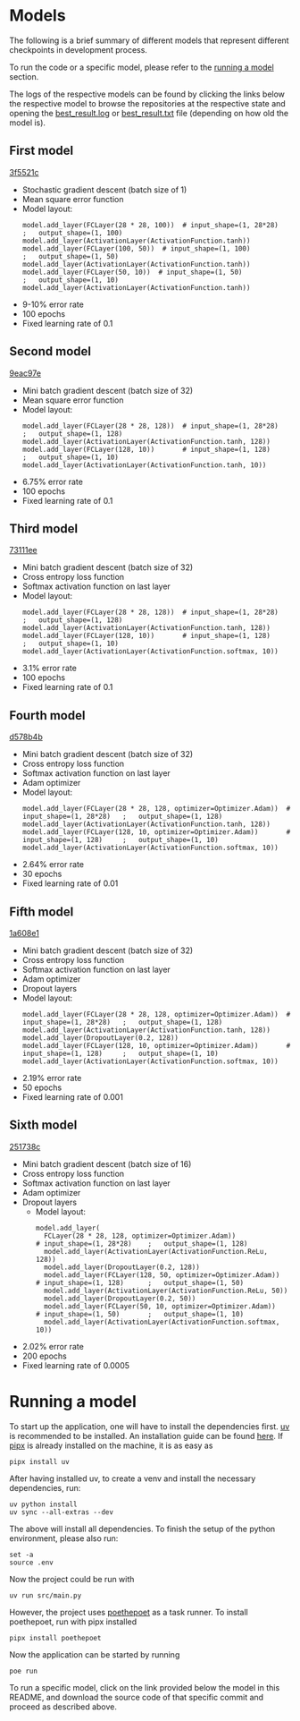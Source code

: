 
# Models
The following is a brief summary of different models that represent different checkpoints in development process.

To run the code or a specific model, please refer to the [running a model](#running-a-model) section.

The logs of the respective models can be found by clicking the links below the respective model to browse the repositories at the respective state and opening the [best_result.log](best_result.log) or [best_result.txt](best_result.log) file (depending on how old the model is).

## First model
[3f5521c](https://github.com/RaoulLuque/image-recognition-neural-network/tree/3f5521c3a99c06911f46d639afd329db93781204)
- Stochastic gradient descent (batch size of 1)
- Mean square error function
- Model layout:
  ```
  model.add_layer(FCLayer(28 * 28, 100))  # input_shape=(1, 28*28)   ;   output_shape=(1, 100)
  model.add_layer(ActivationLayer(ActivationFunction.tanh))
  model.add_layer(FCLayer(100, 50))  # input_shape=(1, 100)          ;   output_shape=(1, 50)
  model.add_layer(ActivationLayer(ActivationFunction.tanh))
  model.add_layer(FCLayer(50, 10))  # input_shape=(1, 50)            ;   output_shape=(1, 10)
  model.add_layer(ActivationLayer(ActivationFunction.tanh))
  ```
- 9-10% error rate
- 100 epochs
- Fixed learning rate of 0.1

## Second model
[9eac97e](https://github.com/RaoulLuque/ImageRecognitionFromScratch/tree/9eac97e44408121367c2a4befaad8b49598b5123)
- Mini batch gradient descent (batch size of 32)
- Mean square error function
- Model layout:
  ```
  model.add_layer(FCLayer(28 * 28, 128))  # input_shape=(1, 28*28)   ;   output_shape=(1, 128)
  model.add_layer(ActivationLayer(ActivationFunction.tanh, 128))
  model.add_layer(FCLayer(128, 10))       # input_shape=(1, 128)     ;   output_shape=(1, 10)
  model.add_layer(ActivationLayer(ActivationFunction.tanh, 10))
  ```
- 6.75% error rate
- 100 epochs
- Fixed learning rate of 0.1

## Third model
[73111ee](https://github.com/RaoulLuque/ImageRecognitionFromScratch/tree/73111ee333557ac0d6c4aefa3cfc2a775a0cccdd)
- Mini batch gradient descent (batch size of 32)
- Cross entropy loss function
- Softmax activation function on last layer
- Model layout:
  ```
  model.add_layer(FCLayer(28 * 28, 128))  # input_shape=(1, 28*28)   ;   output_shape=(1, 128)
  model.add_layer(ActivationLayer(ActivationFunction.tanh, 128))
  model.add_layer(FCLayer(128, 10))       # input_shape=(1, 128)     ;   output_shape=(1, 10)
  model.add_layer(ActivationLayer(ActivationFunction.softmax, 10))
  ```
- 3.1% error rate
- 100 epochs
- Fixed learning rate of 0.1

## Fourth model
[d578b4b](https://github.com/RaoulLuque/ImageRecognitionFromScratch/tree/d578b4b0c7c053d292ae270f1e7d40fed14926c5)
- Mini batch gradient descent (batch size of 32)
- Cross entropy loss function
- Softmax activation function on last layer
- Adam optimizer
- Model layout:
  ```
  model.add_layer(FCLayer(28 * 28, 128, optimizer=Optimizer.Adam))  # input_shape=(1, 28*28)   ;   output_shape=(1, 128)
  model.add_layer(ActivationLayer(ActivationFunction.tanh, 128))
  model.add_layer(FCLayer(128, 10, optimizer=Optimizer.Adam))       # input_shape=(1, 128)     ;   output_shape=(1, 10)
  model.add_layer(ActivationLayer(ActivationFunction.softmax, 10))
  ```
- 2.64% error rate
- 30 epochs
- Fixed learning rate of 0.01

## Fifth model
[1a608e1](https://github.com/RaoulLuque/ImageRecognitionFromScratch/tree/1a608e1aa6394129d516857bde713eeddd258f84)
- Mini batch gradient descent (batch size of 32)
- Cross entropy loss function
- Softmax activation function on last layer
- Adam optimizer
- Dropout layers
- Model layout:
  ```
  model.add_layer(FCLayer(28 * 28, 128, optimizer=Optimizer.Adam))  # input_shape=(1, 28*28)   ;   output_shape=(1, 128)
  model.add_layer(ActivationLayer(ActivationFunction.tanh, 128))
  model.add_layer(DropoutLayer(0.2, 128))
  model.add_layer(FCLayer(128, 10, optimizer=Optimizer.Adam))       # input_shape=(1, 128)     ;   output_shape=(1, 10)
  model.add_layer(ActivationLayer(ActivationFunction.softmax, 10))
  ```
- 2.19% error rate
- 50 epochs
- Fixed learning rate of 0.001

## Sixth model
[251738c](https://github.com/RaoulLuque/ImageRecognitionFromScratch/tree/251738c9ff68e2344f4ee6ded2dfd62f122815c1)
- Mini batch gradient descent (batch size of 16)
- Cross entropy loss function
- Softmax activation function on last layer
- Adam optimizer
- Dropout layers
  - Model layout:
    ```
    model.add_layer(
      FCLayer(28 * 28, 128, optimizer=Optimizer.Adam))             # input_shape=(1, 28*28)    ;   output_shape=(1, 128)
      model.add_layer(ActivationLayer(ActivationFunction.ReLu, 128))
      model.add_layer(DropoutLayer(0.2, 128))
      model.add_layer(FCLayer(128, 50, optimizer=Optimizer.Adam))  # input_shape=(1, 128)      ;   output_shape=(1, 50)
      model.add_layer(ActivationLayer(ActivationFunction.ReLu, 50))
      model.add_layer(DropoutLayer(0.2, 50))
      model.add_layer(FCLayer(50, 10, optimizer=Optimizer.Adam))   # input_shape=(1, 50)       ;   output_shape=(1, 10)
      model.add_layer(ActivationLayer(ActivationFunction.softmax, 10))
    ```
- 2.02% error rate
- 200 epochs
- Fixed learning rate of 0.0005

# Running a model
To start up the application, one will have to install the dependencies first. [uv](https://github.com/astral-sh/uv) is recommended to be installed. An installation guide can be found [here](https://docs.astral.sh/uv/getting-started/). If [pipx](https://pipx.pypa.io/stable/) is already installed on the machine, it is as easy as
````commandline
pipx install uv
````

After having installed uv, to create a venv and install the necessary dependencies, run:
```commandline
uv python install
uv sync --all-extras --dev
```
The above will install all dependencies. To finish the setup of the python environment, please also run:
```commandline
set -a
source .env
```

Now the project could be run with
```commandline
uv run src/main.py
```
However, the project uses [poethepoet](https://github.com/nat-n/poethepoet) as a task runner. To install poethepoet, run with pipx installed
````commandline
pipx install poethepoet
````

Now the application can be started by running
```commandline
poe run
```

To run a specific model, click on the link provided below the model in this README, and download the source code of that specific commit and proceed as described above.
